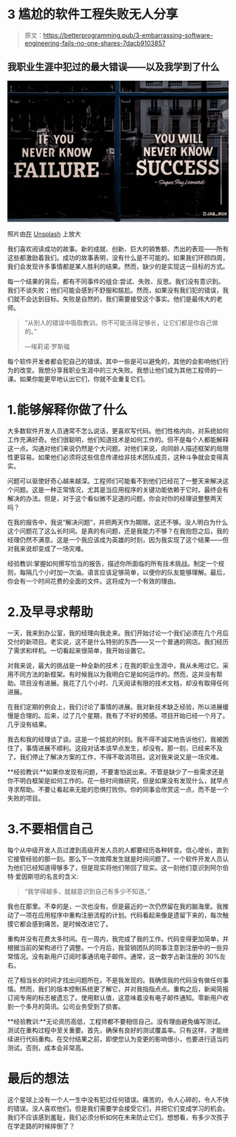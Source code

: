 # 3 尴尬的软件工程失败无人分享

> 原文：<https://betterprogramming.pub/3-embarrassing-software-engineering-fails-no-one-shares-7dacb9103857>

## 我职业生涯中犯过的最大错误——以及我学到了什么

![](img/75e33df6d6ec1223874c6bf5107e0568.png)

照片由[在](https://unsplash.com/@theblowup?utm_source=unsplash&utm_medium=referral&utm_content=creditCopyText) [Unsplash](https://unsplash.com/s/photos/failure?utm_source=unsplash&utm_medium=referral&utm_content=creditCopyText) 上放大

我们喜欢阅读成功的故事。新的成就、创新、巨大的销售额、杰出的表现——所有这些都激励着我们。成功的故事表明，没有什么是不可能的。如果我们环顾四周，我们会发现许多事情都是某人胜利的结果。然而，缺少的是实现这一目标的方式。

每一个结果的背后，都有不同事件的组合:尝试、失败、反思。我们没有意识到。我们不谈失败；他们可能会感到不舒服和尴尬。然而，如果没有我们犯的错误，我们就不会达到目标。失败是自然的，我们需要接受这个事实。他们是最伟大的老师。

> “从别人的错误中吸取教训。你不可能活得足够长，让它们都是你自己做的。”
> 
> —埃莉诺·罗斯福

每个软件开发者都会犯自己的错误。其中一些是可以避免的，其他的会影响他们行为的改变。我想分享我职业生涯中的三大失败。我想让他们成为其他工程师的一课。如果你能更早地认出它们，你就不会重复它们。

# 1.能够解释你做了什么

大多数软件开发人员通常不怎么说话，更喜欢写代码。他们性格内向，对系统如何工作充满好奇。他们很聪明，他们知道技术是如何工作的。但不是每个人都能解释这一点。沟通对他们来说仍然是个大问题。对他们来说，向同龄人描述框架的局限性更容易。如果他们必须将这些信息传递给非技术团队成员，这种斗争就会变得真实。

问题可以驱使好奇心越来越深。工程师们可能看不到他们已经花了一整天来解决这个问题。这是一种正常情况，尤其是当应用程序的关键功能依赖于它时。最终会有解决的办法。但是，对于这个看似微不足道的问题，你会对你的经理说整整两天吗？

在我的报告中，我说“解决问题”，并把两天作为期限。这还不够。没人明白为什么这个问题花了这么长时间。是真的有问题，还是我能力不够？在我抱怨之后，我的经理仍然不满意。这是一个我应该成为英雄的时刻，因为我实现了这个结果——但对我来说却变成了一场灾难。

经验教训:掌握如何撰写恰当的报告，描述你所面临的所有技术挑战。制定一个规则，每隔几个小时加一次油。语言应该足够简单，以便你的队友能够理解。最后，你会有一个时间花费的全面的文件。这将成为一个有效的理由。

# 2.及早寻求帮助

一天，我来到办公室，我的经理向我走来。我们开始讨论一个我们必须在几个月后交付的新项目。老实说，这不是什么特别的东西——又一个普通的网店。我们经历了需求和样机。一切看起来很简单，我开始设置它。

对我来说，最大的挑战是一种全新的技术；在我的职业生涯中，我从未用过它。采用不同方法的新框架。有时候我以为我明白它是如何运作的。然而，这并没有帮助。项目没有进展。我花了几个小时、几天阅读有限的技术文档，却没有取得任何进展。

在我们定期的例会上，我们讨论了事情的进展。我对新技术缺乏经验，所以进展缓慢是合理的。后来，过了几个星期，我有了不好的预感。项目开始已经一个月了。几乎没有结果。

我去和我的经理谈了谈。这是一个尴尬的时刻。我不得不诚实地告诉他们，我被困住了，事情进展不顺利。这段对话本该早点发生，却没有。那一刻，已经来不及了。我们停止了解决方案的工作，不得不取消项目。这对我来说又是一场灾难。

**经验教训:**如果你发现有问题，不要害怕说出来。不管是缺少了一些需求还是你不明白框架是如何工作的。花一些时间做研究，但是如果没有发现什么，就早点寻求帮助。不要让看起来无能的恐惧打败你。你的同事会欣赏这一点，而不是一个失败的项目。

# 3.不要相信自己

每个从中级开发人员过渡到高级开发人员的人都要经历各种转变。信心增长，直到它接管经验的那一刻。那么下一次故障发生就是时间问题了。一个软件开发人员认为他们已经知道得够多了，但是现实将他们带回了现实。这一刻他们意识到阿尔伯特·爱因斯坦的名言的含义:

> “我学得越多，就越意识到自己有多少不知道。”

我也在那里。不幸的是，一次也没有。但是最近的一次仍然留在我的脑海里。我推动了一项在应用程序中重构注册流程的计划。代码看起来像是遗留下来的，每次触摸它都会感到痛苦。是时候改进它了。

重构并没有花费太多时间。在一周内，我完成了我的工作。代码变得更加简单，并根据当前的架构进行了调整。一个月后，我营销团队的同事注意到注册中的一些异常情况。没有新用户订阅时事通讯电子邮件。通常，这一数字占新注册的 30%左右。

花了相当长的时间才找出问题所在。不是我发现的。我确信我的代码没有做任何事情。然而，我们的版本控制系统更了解它，并对我指指点点。重构之后，新闻简报订阅专用的标志被遗忘了。使用默认值，这意味着没有电子邮件通知。零新用户收到一个多月的简讯。公司业务受到了损害。

**经验教训:**无论资历高低，工程师都不要相信自己。没有理由避免编写测试。测试在重构过程中至关重要。首先，确保有良好的测试覆盖率。只有这样，才能继续进行代码重构。在交付结果之前，即使您认为变更的影响很小，也要进行适当的测试。否则，成本会非常高。

# 最后的想法

这个星球上没有一个人一生中没有犯过任何错误。痛苦的，令人心碎的，令人不快的错误。没人喜欢他们。但是我们需要学会接受它们，并把它们变成学习的机会。我们不应该感到羞耻，我们必须分析如何在未来防止它们。想想看，有多少次孩子在学走路的时候摔倒了？